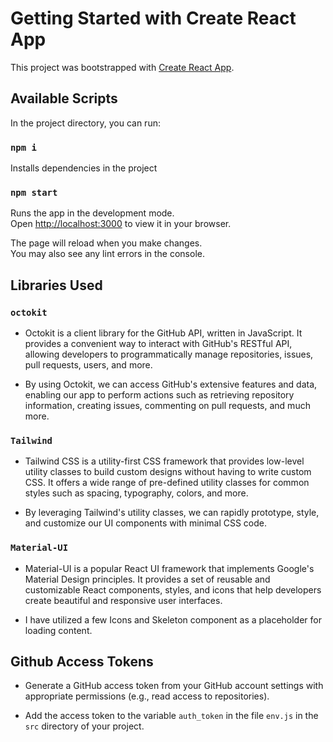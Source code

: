 # Getting Started with Create React App

This project was bootstrapped with [Create React App](https://github.com/facebook/create-react-app).

## Available Scripts

In the project directory, you can run:

### `npm i`

Installs dependencies in the project

### `npm start`

Runs the app in the development mode.\
Open [http://localhost:3000](http://localhost:3000) to view it in your browser.

The page will reload when you make changes.\
You may also see any lint errors in the console.

## Libraries Used

### `octokit`
- Octokit is a client library for the GitHub API, written in JavaScript. It provides a convenient way to interact with GitHub's RESTful API, allowing developers to programmatically manage repositories, issues, pull requests, users, and more.

- By using Octokit, we can access GitHub's extensive features and data, enabling our app to perform actions such as retrieving repository information, creating issues, commenting on pull requests, and much more.

### `Tailwind`
- Tailwind CSS is a utility-first CSS framework that provides low-level utility classes to build custom designs without having to write custom CSS. It offers a wide range of pre-defined utility classes for common styles such as spacing, typography, colors, and more.

- By leveraging Tailwind's utility classes, we can rapidly prototype, style, and customize our UI components with minimal CSS code.

### `Material-UI`
- Material-UI is a popular React UI framework that implements Google's Material Design principles. It provides a set of reusable and customizable React components, styles, and icons that help developers create beautiful and responsive user interfaces.

- I have utilized a few Icons and Skeleton component as  a placeholder for loading content.

## Github Access Tokens

- Generate a GitHub access token from your GitHub account settings with appropriate permissions (e.g., read access to repositories).

- Add the access token to the variable `auth_token` in the file `env.js` in the `src` directory of your project.
